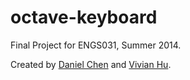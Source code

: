 octave-keyboard
==============

Final Project for ENGS031, Summer 2014.

Created by <a href="https://github.com/cheniel">Daniel Chen</a> and <a href="https://github.com/vhu94">Vivian Hu</a>.
